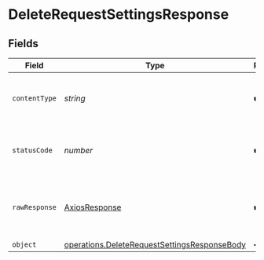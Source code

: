 # DeleteRequestSettingsResponse


## Fields

| Field                                                                                                               | Type                                                                                                                | Required                                                                                                            | Description                                                                                                         |
| ------------------------------------------------------------------------------------------------------------------- | ------------------------------------------------------------------------------------------------------------------- | ------------------------------------------------------------------------------------------------------------------- | ------------------------------------------------------------------------------------------------------------------- |
| `contentType`                                                                                                       | *string*                                                                                                            | :heavy_check_mark:                                                                                                  | HTTP response content type for this operation                                                                       |
| `statusCode`                                                                                                        | *number*                                                                                                            | :heavy_check_mark:                                                                                                  | HTTP response status code for this operation                                                                        |
| `rawResponse`                                                                                                       | [AxiosResponse](https://axios-http.com/docs/res_schema)                                                             | :heavy_check_mark:                                                                                                  | Raw HTTP response; suitable for custom response parsing                                                             |
| `object`                                                                                                            | [operations.DeleteRequestSettingsResponseBody](../../../sdk/models/operations/deleterequestsettingsresponsebody.md) | :heavy_minus_sign:                                                                                                  | OK                                                                                                                  |